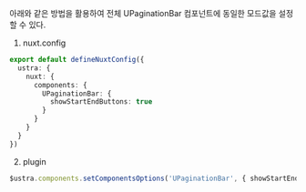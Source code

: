 아래와 같은 방법을 활용하여 전체 UPaginationBar 컴포넌트에 동일한 모드값을 설정할 수 있다. 

1) nuxt.config
```typescript
export default defineNuxtConfig({
  ustra: {
    nuxt: {
      components: {
        UPaginationBar: {
          showStartEndButtons: true
        }
      }
    }
  }
})
```

2) plugin
```typescript
$ustra.components.setComponentsOptions('UPaginationBar', { showStartEndButtons: true })
```
